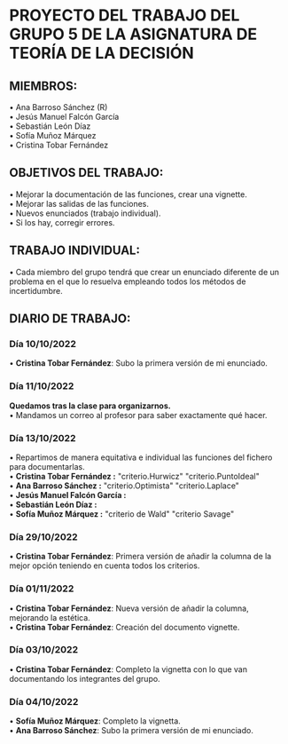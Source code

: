# PROYECTO DEL TRABAJO DEL GRUPO 5 DE LA ASIGNATURA DE TEORÍA DE LA DECISIÓN
## MIEMBROS:
• Ana Barroso Sánchez (R)  <br>
• Jesús Manuel Falcón García  <br>
• Sebastián León Díaz  <br>
• Sofía Muñoz Márquez<br>
• Cristina Tobar Fernández  <br>
## OBJETIVOS DEL TRABAJO:
• Mejorar la documentación de las funciones, crear una vignette.  <br>
• Mejorar las salidas de las funciones.  <br>
• Nuevos enunciados (trabajo individual).  <br>
• Si los hay, corregir errores.  <br>
## TRABAJO INDIVIDUAL:
• Cada miembro del grupo tendrá que crear un enunciado diferente de un problema en el
que lo resuelva empleando todos los métodos de incertidumbre.
## DIARIO DE TRABAJO:
### Día 10/10/2022
• **Cristina Tobar Fernández**: Subo la primera versión de mi enunciado.
### Día 11/10/2022
**Quedamos tras la clase para organizarnos.** <br>
• Mandamos un correo al profesor para saber exactamente qué hacer.<br>
### Día 13/10/2022
• Repartimos de manera equitativa e individual las funciones del fichero para documentarlas.<br>
    • **Cristina Tobar Fernández :** "criterio.Hurwicz" "criterio.PuntoIdeal"<br>
    • **Ana Barroso Sánchez :** "criterio.Optimista" "criterio.Laplace"              <br>
    • **Jesús Manuel Falcón García :**    <br>
    • **Sebastián León Díaz :**              <br>
    • **Sofía Muñoz Márquez :**   "criterio de Wald"            "criterio Savage" <br>
    
### Día 29/10/2022
• **Cristina Tobar Fernández**: Primera versión de añadir la columna de la mejor opción teniendo en cuenta todos los criterios.
    
### Día 01/11/2022
• **Cristina Tobar Fernández**: Nueva versión de añadir la columna, mejorando la estética.<br>
• **Cristina Tobar Fernández**: Creación del documento vignette.<br>

### Día 03/10/2022
• **Cristina Tobar Fernández**: Completo la vignetta con lo que van documentando los integrantes del grupo.<br>

### Día 04/10/2022
• **Sofía Muñoz Márquez**: Completo la vignetta. <br>
• **Ana Barroso Sánchez**: Subo la primera versión de mi enunciado.

